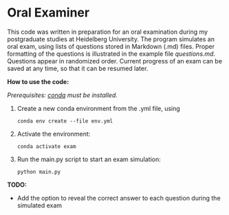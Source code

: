 # Oral Examiner

This code was written in preparation for an oral examination during my postgraduate studies at Heidelberg University. The program simulates an oral exam, using lists of questions stored in Markdown (.md) files. Proper formatting of the questions is illustrated in the example file *questions.md*. Questions appear in randomized order. Current progress of an exam can be saved at any time, so that it can be resumed later.



**How to use the code:**

*Prerequisites: [conda](https://docs.conda.io/en/latest/) must be installed.*

1. Create a new conda environment from the .yml file, using 

   ```
   conda env create --file env.yml
   ```

2. Activate the environment:

   ```
   conda activate exam
   ```

4. Run the main.py script to start an exam simulation:

   ```
   python main.py
   ```



**TODO:**

- Add the option to reveal the correct answer to each question during the simulated exam
